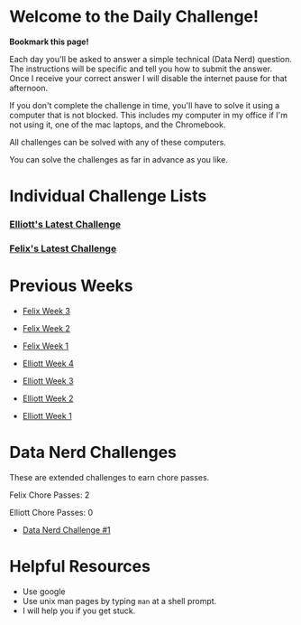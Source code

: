 # Welcome to the Daily Challenge!

**Bookmark this page!**

Each day you'll be asked to answer a simple technical (Data Nerd) question.  The instructions will be specific and tell you how to submit the answer.
Once I receive your correct answer I will disable the internet pause for that afternoon.

If you don't complete the challenge in time, you'll have to solve it using a computer that is not blocked.
This includes my computer in my office if I'm not using it, one of the mac laptops, and the Chromebook.

All challenges can be solved with any of these computers.

You can solve the challenges as far in advance as you like.

# Individual Challenge Lists

### [Elliott's Latest Challenge](./elliott.html)

### [Felix's Latest Challenge](./felix.html)

# Previous Weeks

* [Felix Week 3](felix-03.html)
* [Felix Week 2](felix-02.html)
* [Felix Week 1](felix-01.html)

* [Elliott Week 4](elliott-04.html)
* [Elliott Week 3](elliott-03.html)
* [Elliott Week 2](elliott-02.html)
* [Elliott Week 1](elliott-01.html)

# Data Nerd Challenges

These are extended challenges to earn chore passes.

Felix Chore Passes: 2

Elliott Chore Passes: 0

* [Data Nerd Challenge #1](./DataNerdChallenge1.html)

# Helpful Resources

* Use google
* Use unix man pages by typing `man` at a shell prompt.
* I will help you if you get stuck.

